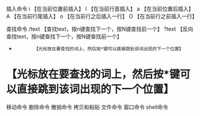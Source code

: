 插入命令
i            【在当前位置前插入】
I            【在当前行首插入】
a            【在当前位置后插入】
A            【在当前行尾插入】
o            【在当前行之后插入一行】
O            【在当前行之前插入一行】

查找命令
/text        【查找text，按n键查找下一个，按N键查找前一个】
?text        【反向查找text，按n键查找下一个，按N键查找前一个】
*            【光标放在要查找的词上，然后按*键可以直接跳到该词出现的下一个位置】
#            【光标放在要查找的词上，然后按*键可以直接跳到该词出现的下一个位置】


移动命令
删除命令
撤销命令
拷贝和粘贴
文件命令
窗口命令
shell命令
